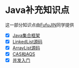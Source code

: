 # Java补充知识点

这一部分知识点由[FufuJIN](https://github.com/FufuJIN)同学提供

- [x] [Java集合框架](Java集合框架.md)
- [x] [LinkedList源码](LinkedList源码.md)
- [x] [ArrayList源码](ArrayList源码.md)
- [x] [CAS和AQS](CAS和AQS.md)
- [x] [并发入门](并发入门.md)